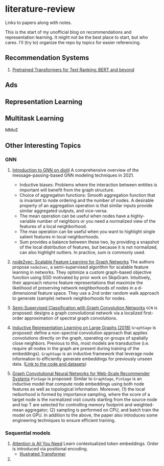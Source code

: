 # literature-review
Links to papers along with notes.

This is the start of my unofficial blog on recommendations and representation learning.
It might not be the best place to start, but who cares.
I'll (try to) organize the repo by topics for easier referencing.

## Recommendation Systems
1. [Pretrained Transformers for Text Ranking: BERT and beyond](https://arxiv.org/pdf/2010.06467.pdf)

## Ads


## Representation Learning


## Multitask Learning
MMoE


## Other Interesting Topics
### GNN
1. [Introduction to GNN on distil](https://distill.pub/2021/gnn-intro/)
A comprehensive overview of the message-passing-based GNN modeling techniques in 2021.
   - Inductive biases: Problems where the interaction between entities is important will benefit from the graph structure.
   - Choice of aggregation functions: Smooth aggregation function that is invariant to node ordering and the number of nodes.
A desirable property of an aggregation operation is that similar inputs provide similar aggregated outputs, and vice-versa.
   - The mean operation can be useful when nodes have a highly-variable number of neighbors or
  you need a normalized view of the features of a local neighborhood.
   - The max operation can be useful when you want to highlight single salient features in local neighborhoods.
   - Sum provides a balance between these two, by providing a snapshot of the local distribution of features,
  but because it is not normalized, can also highlight outliers. In practice, sum is commonly used.
 
1. [node2vec: Scalable Feature Learning for Graph Networks](https://arxiv.org/pdf/1607.00653.pdf)
The authors propose `node2vec`, a semi-supervised algorithm for scalable feature learning in networks.
They optimize a custom graph-based objective function using SGD motivated by prior work on SkipGram.
Intuitively, their approach returns feature representations that maximize the likelihood of preserving
network neighborhoods of nodes in a d-dimensional feature space.
They use a 2nd order random walk approach to generate (sample) network neighborhoods for nodes.

1. [Semi-Supervised Classification with Graph Convolution Networks](https://arxiv.org/pdf/1609.02907.pdf )
`GCN` is proposed: designs a graph convolutional network via a
localized first-order approximation of spectral graph convolutions.

1. [Inductive Representation Learning on Large Graphs (2018)](https://arxiv.org/pdf/1706.02216.pdf)
`GraphSage` is proposed: define a non-spectral convolution approach that applies
 convolutions directly on the graph, operating on groups of spatially close neighbors.
 Previous to this, most models are transductive (i.e. require all nodes in the graph are present during training
 of the embeddings). `GraphSage` is an inductive framework that leverage node information to efficiently generate 
 embeddings for previously unseen data.
([Link to the code and datasets](http://snap.stanford.edu/graphsage/))

1. [Graph Convolutional Neural Networks for Web-Scale Recommender Systems](https://arxiv.org/pdf/1806.01973.pdf)
`PinSage` is proposed: Similar to `GraphSage`, `PinSage` is an inductive model that compute node embeddings using both
node features as well as topological information. Moreover, (1) the local neiborhood is formed by importance sampling, where
the score of a target node is the normalized visit counts starting from the source node and top T are selected for 
controlling memory footprint and weighted-mean aggregator; (2) sampling is performed on CPU, and batch train the model
on GPU. In addition to the above, the paper also introduces some engineering techniques to ensure efficient training.

### Sequential models
1. [Attention is All You Need](https://arxiv.org/abs/1706.03762)
Learn contextualized token embeddings. Order is introduced via positional encoding.
   - [Illustrated Transformer](https://jalammar.github.io/illustrated-transformer/)
1. 



